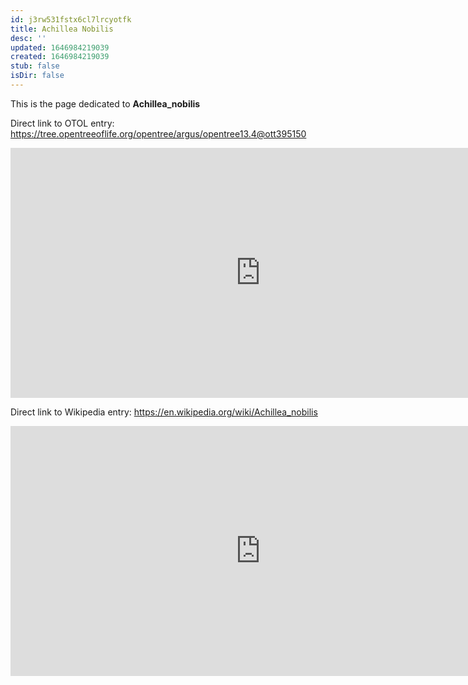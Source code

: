 ```yaml
---
id: j3rw531fstx6cl7lrcyotfk
title: Achillea Nobilis
desc: ''
updated: 1646984219039
created: 1646984219039
stub: false
isDir: false
---
```

This is the page dedicated to **Achillea_nobilis**


Direct link to OTOL entry: https://tree.opentreeoflife.org/opentree/argus/opentree13.4@ott395150



<html>
    <body>
    <iframe src="https://tree.opentreeoflife.org/opentree/argus/opentree13.4@ott395150"
    width="800" height="400" frameborder="0" allowfullscreen> </iframe>
    </body>
</html>
    


Direct link to Wikipedia entry: https://en.wikipedia.org/wiki/Achillea_nobilis



<html>
    <body>
    <iframe src="https://en.wikipedia.org/wiki/Achillea_nobilis"
    width="800" height="400" frameborder="0" allowfullscreen> </iframe>
    </body>
</html>
    
